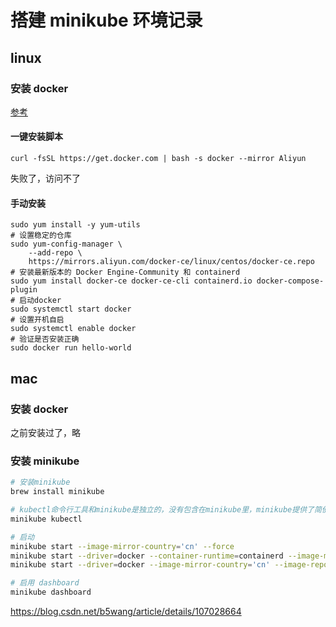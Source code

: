 # 搭建 minikube 环境记录

## linux

### 安装 docker

[参考](https://www.runoob.com/docker/centos-docker-install.html)

#### 一键安装脚本

```shell
curl -fsSL https://get.docker.com | bash -s docker --mirror Aliyun
```

失败了，访问不了

#### 手动安装

```shell
sudo yum install -y yum-utils
# 设置稳定的仓库
sudo yum-config-manager \
    --add-repo \
    https://mirrors.aliyun.com/docker-ce/linux/centos/docker-ce.repo
# 安装最新版本的 Docker Engine-Community 和 containerd
sudo yum install docker-ce docker-ce-cli containerd.io docker-compose-plugin
# 启动docker
sudo systemctl start docker
# 设置开机自启
sudo systemctl enable docker
# 验证是否安装正确
sudo docker run hello-world
```

## mac

### 安装 docker

之前安装过了，略

### 安装 minikube

```bash
# 安装minikube
brew install minikube

# kubectl命令行工具和minikube是独立的，没有包含在minikube里，minikube提供了简便的安装方式
minikube kubectl

# 启动
minikube start --image-mirror-country='cn' --force
minikube start --driver=docker --container-runtime=containerd --image-mirror-country='cn' --force
minikube start --driver=docker --image-mirror-country='cn' --image-repository='docker.io' --ports=127.0.0.1:32000:32000

# 启用 dashboard
minikube dashboard
```

https://blog.csdn.net/b5wang/article/details/107028664
